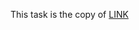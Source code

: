 This task is the copy of [LINK](https://github.com/ara2am/Competitive-programming/blob/master/informatics.mccme.ru/Изучение%20языка%20программирования/Операторы%20цикла/Оператор%20for/Задачи%20вычисление%20сумм%20и%20произведений/H.%20Сумма%20степеней/353.cpp)